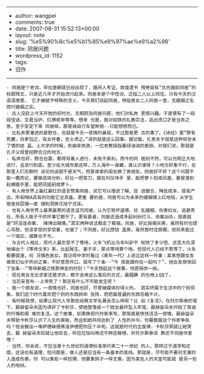 - --
- author: wangpei
- comments: true
- date: 2007-08-31 15:52:13+00:00
- layout: note
- slug: '%e5%90%8c%e5%b1%85%e9%97%ae%e9%a2%98'
- title: 同居问题
- wordpress_id: 1152
- tags:
- 旧作
- --
    - 同居是个老词，早在唐朝就已经出现了，据闲人考证，敦煌遗书 残卷就有“优先婚前同居”的标题残文，只是近几年才开始流行起来。同居本是个中性词，泛指二人以上同住。只有今天的汉语语境里， 它才被赋予特殊的含义，今天我们说起同居，特指男女二人同居一室，无婚姻之名而行婚姻之实。
    - 古人没赶上今天开放的好时光，无暇顾及同居问题，他们对私奔 更感兴趣。于是便有了一段段佳话，文君当垆、红拂夜奔等等。想来 也是，面对如铁的礼教宗法，逃出虎口才是当务之急，至于安定下来 同居嘛，那是骑自行车望奔驰--只能想想而已。
    - 比私奔更激进的是野合，也就是今天一夜情的鼻祖，不过那是更 古的事了。《诗经》里“野有死麇，白茅包之，有女怀春，吉士诱之。”讲的就是这么回事。据记载，孔老夫子就是这种惊世未了情的结 晶，上大学的时候，到曲阜旅游，一位老教授指着绿油油的麦田，对我们说，那就是孔子父母曾经野合过的地方。
    - 私奔也好，野合也罢，都得背着人进行，未免不爽利。而今的同 居则不然，可以光明正大地进行，且进行到底。至少在大城市是这样，万人海中一身藏，谁认识谁呀？小地方好象不行，在那里人们无聊时 谈论的话题不是天气，而是谁家的闺女换了男朋友。同居好不好？这个问题不能一概而论，要做具体分析。好比一把菜刀，握在刘仪伟手 里，能把萝卜刻成凤凰，要是落到赵姨娘手里，能把凤姐剁成萝卜。
    - 有人用世界上最红最红的语言赞美同居，说它可以增进了解、促 进磨合、降低成本、提高产出，所有MBA具有的功能它全具备。更重 要的是，同居可以为未来的婚姻铺上红地毯，从学生宿舍双层铺一直 铺到洞房花烛宁式床。
    - 也有人用世界上最黑最黑的语言诅咒同居，认为它败坏道德、扰 乱婚姻、伤害妇女、逃避责任，所有人贩子干的坏事它都干了。更有甚者，同居还造成多起纠纷打斗、命案凶杀，简直就是“奸淫连命案， 赌博出贼情。”其实两种说法都走了极端。同居，好比按揭买房，虽然有时也提心吊胆，但该享受的享受着，也值了；不同居，好比攒钱 盖房，虽然暂时住窝棚，但将来能过一个塌实，细算也不亏。
    - 与古代人相比，现代人最忍受不了等待。火车飞机比马车叫驴不 知快了多少倍，还苦大仇深地编出个《等待戈多》来，比起尾生、姜子牙，那点等待算个啥。但现代人已经不愿等了，火车都要提速，何 况情色男女。我记得中学时看过《青年一代》上说过这样一件事：某男想跟女友做景幻仙子所训之事，不好意思开口，就写了个条--“今 夜能跟你在一起吗？”，他女友很快回了张条--“等待新婚之夜那神圣的时刻！”今天想起这个故事，恍若隔世一般。
    - 现在男女无论求爱还是求欢，都不会用这么落后的方式，最腼腆 的也用上QQ了。
    - 当尼采宣布--上帝死了！那还有什么不可能发生呢？
    - 我一个朋友说，一夜情也好，同居也好，尽管被媒体炒得火热， 其实终属于生活中的个别现象。我们这个时代喜欢把个别的东西拼命 张扬，而把最普遍的东西忽略不计。
    - 有时候我想，如果让现代人写那些经典文学名著会怎么样呢？比 如《复活》，在托尔斯泰的笔下，聂赫留朵夫因为诱奸了卡秋莎，使她堕落成一个妓女最终坠入牢笼，聂赫留朵夫开始了真诚的忏悔和艰 难的复活。这个故事，如果换现代作家来写，那简直是快快活活一夜情，聂赫留朵夫帮助卡秋莎认识了人生的奥秘，而且和她共同达到了 人性的升华。你要敢跟这个作家争执吗？他会搬出一堆萨德缺德弗洛伊德把你压个半死。这就是时代的主旋律，卡秋莎哭就让她哭去，聂 赫留朵夫叹就让他叹去，听拉拉牯叫唤还不种庄稼哩，听托尔斯泰说 教还不同居作爱哩！
    - 当然，你会说，不应当拿十九世纪的道德标准来约束二十一世纪 的人，那样过于道学和迂腐。这话也有道理，但问题是，做人还是应当有一条基本的底线。那就是，尽可能不要对无辜的人造成伤害。你 可以象蛇一样狡猾，但要象鸽子一样无害。因为某些人的天堂可能就 是另一些人的地狱。 
